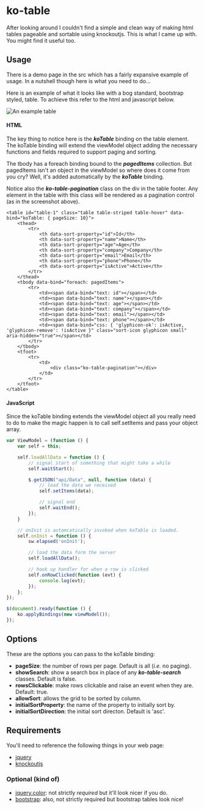 # ko-table #
After looking around I couldn't find a simple and clean way of making html tables pageable and sortable using knockoutjs. This is what I came up with. You might find it useful too.

## Usage ##
There is a demo page in the src which has a fairly expansive example of usage. In a nutshell though here is what you need to do...

Here is an example of what it looks like with a bog standard, bootstrap styled, table. 
To achieve this refer to the html and javascript below.

![An example table](/../artefacts/example_table.png "An example table")

#### HTML ####
The key thing to notice here is the ***koTable*** binding on the table element. The koTable binding will extend the viewModel object adding the necessary functions and fields required to support paging and sorting.

The tbody has a foreach binding bound to the ***pagedItems*** collection. But pagedItems isn't an object in the viewModel so where does it come from you cry? Well, it's added automatically by the ***koTable*** binding.

Notice also the ***ko-table-pagination*** class on the div in the table footer. Any element in the table with this class will be rendered as a pagination control (as in the screenshot above).

```
<table id="table-1" class="table table-striped table-hover" data-bind="koTable: { pageSize: 10}">
	<thead>
	    <tr>
	        <th data-sort-property="id">Id</th>
	        <th data-sort-property="name">Name</th>
	        <th data-sort-property="age">Age</th>
	        <th data-sort-property="company">Company</th>
	        <th data-sort-property="email">Email</th>
	        <th data-sort-property="phone">Phone</th>
	        <th data-sort-property="isActive">Active</th>
	    </tr>
	</thead>
	<tbody data-bind="foreach: pagedItems">
	    <tr>
	        <td><span data-bind="text: id"></span></td>
	        <td><span data-bind="text: name"></span></td>
	        <td><span data-bind="text: age"></span></td>
	        <td><span data-bind="text: company"></span></td>
	        <td><span data-bind="text: email"></span></td>
	        <td><span data-bind="text: phone"></span></td>
	        <td><span data-bind="css: { 'glyphicon-ok': isActive, 'glyphicon-remove': !isActive }" class="sort-icon glyphicon small" aria-hidden="true"></span></td>
	    </tr>
	</tbody>
	<tfoot>
	    <tr>
	        <td>
	            <div class="ko-table-pagination"></div>
	        </td>
	    </tr>
	</tfoot>
</table>
```

#### JavaScript ####

Since the koTable binding extends the viewModel object all you really need to do to make the magic happen is to call self.setItems and pass your object array.

```javascript
var ViewModel = (function () {
    var self = this;

    self.loadAllData = function () {
        // signal start of something that might take a while
        self.waitStart();

        $.getJSON("api/Data", null, function (data) {
            // load the data we received
            self.setItems(data);

            // signal end
            self.waitEnd();
        });
    }

    // onInit is automcatically invoked when koTable is loaded.
    self.onInit = function () {
        sw.elapsed('onInit');

        // load the data form the server
        self.loadAllData();

        // hook up handler for when a row is clicked
        self.onRowClicked(function (evt) {
            console.log(evt);
        });
    };
});

$(document).ready(function () {
    ko.applyBindings(new viewModel());
});

```
## Options ##

These are the options you can pass to the koTable binding:

- **pageSize**: the number of rows per page. Default is all (*i.e.* no paging).
- **showSearch**: show a search box in place of any ***ko-table-search*** classes. Default is false.
- **rowsClickable**: make rows clickable and raise an event when they are. Default: true.
- **allowSort**: allows the grid to be sorted by column.
- **initialSortProperty**: the name of the property to initially sort by.
- **initialSortDirection**: the initial sort directon. Default is 'asc'.

## Requirements ##

You'll need to reference the following things in your web page: 

- [jquery](https://github.com/jquery/jquery)
- [knockoutjs](https://github.com/knockout/knockout)

### Optional (kind of) ###
- [jquery.color](https://github.com/jquery/jquery-color): not strictly *required* but it'll look nicer if you do.
- [bootstrap](https://github.com/twbs/bootstrap): also, not strictly required but bootstrap tables look nice!


